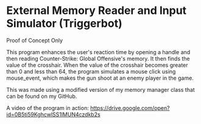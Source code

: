 # External Memory Reader and Input Simulator (Triggerbot)

Proof of Concept Only

This program enhances the user's reaction time by opening a handle and then reading Counter-Strike: Global Offensive's memory. It then finds the value of the crosshair. When the value of the crosshair becomes greater than 0 and less than 64, the program simulates a mouse click using mouse_event, which makes the gun shoot at an enemy player in the game.  

This was made using a modified version of my memory manager class that can be found on my GitHub.

A video of the program in action:
https://drive.google.com/open?id=0B5ti59KghcwlSS1lMUN4czdkb2s


